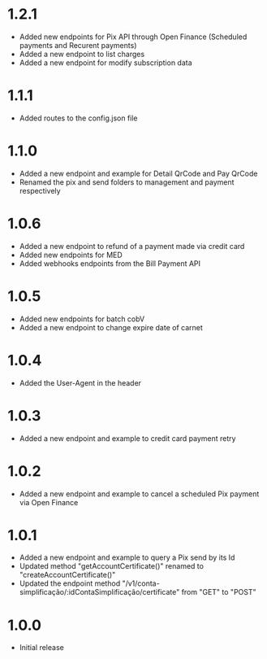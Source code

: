 # 1.2.1

- Added new endpoints for Pix API through Open Finance (Scheduled payments and Recurent payments)
- Added a new endpoint to list charges
- Added a new endpoint for modify subscription data

# 1.1.1

- Added routes to the config.json file


# 1.1.0

- Added a new endpoint and example for Detail QrCode and Pay QrCode
- Renamed the pix and send folders to management and payment respectively

# 1.0.6

- Added a new endpoint to refund of a payment made via credit card
- Added new endpoints for MED
- Added webhooks endpoints from the Bill Payment API

# 1.0.5

- Added new endpoints for batch cobV
- Added a new endpoint to change expire date of carnet

# 1.0.4

- Added the User-Agent in the header

# 1.0.3

- Added a new endpoint and example to credit card payment retry

# 1.0.2

- Added a new endpoint and example to cancel a scheduled Pix payment via Open Finance

# 1.0.1

- Added a new endpoint and example to query a Pix send by its Id
- Updated method "getAccountCertificate()" renamed to "createAccountCertificate()"
- Updated the endpoint method "/v1/conta-simplificação/:idContaSimplificação/certificate" from "GET" to "POST"

# 1.0.0

- Initial release

